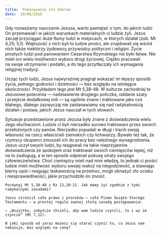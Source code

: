 ```yaml
---
title:  Pokonywanie zła dobrem
date:  19/08/2019
---
```


Gdy rozważamy nauczanie Jezusa, warto pamiętać o tym, do jakich ludzi On przemawiał i w jakich warunkach materialnych ci ludzie żyli. Jezus zaczął przyciągać duże tłumy ludzi w miejscach, w których działał (zob. Mt 4,25; 5,1). Większość z nich byli to ludzie prości, ale znajdowali się wśród nich także niektórzy żydowscy przywódcy polityczni i religijni. Życie prostych ludzi pod panowaniem Cesarstwa Rzymskiego nie było łatwe. Nie mieli oni wielu możliwości wyboru drogi życiowej. Ciężko pracowali na swoje utrzymanie i podatki, a do tego przytłaczały ich wymagania religijnej tradycji.

Ucząc tych ludzi, Jezus najwyraźniej pragnął wskazać im lepszy sposób życia, pełnego godności i dzielności — bez względu na istniejące okoliczności. Przykładem tego jest Mt 5,38-48. W kulturze zachodniej te Jezusowe polecenia — nadstawienie drugiego policzka, oddanie szaty i przejście dodatkowej mili — są ogólnie znane i traktowane jako coś błahego, dlatego zazwyczaj nie zastanawiamy się nad radykalnością działań i postaw, jakich Jezus nauczał w tych słowach.

Sytuacje przedstawione przez Jezusa były znane z doświadczenia wielu Jego słuchaczom. Ludzie ci byli nierzadko surowo traktowani przez swoich przełożonych czy panów. Nierzadko popadali w długi i tracili swoją własność na rzecz właścicieli ziemskich czy lichwiarzy. Bywało też tak, że rzymscy okupanci zmuszali ich do pracy bez należnego wynagrodzenia. Jezus uczył owych ludzi, by reagowali na takie nieprzyjemne doświadczenia ze spokojem oraz traktowali swoich ciemięzców lepiej, niż na to zasługują, a w ten sposób odpierali pokusę utraty swojego człowieczeństwa. Choć ciemięzcy mieli nad nimi władzę, to jednak ci prości ludzie mieli możliwość wyboru swojej reakcji na niegodziwość, a stawiając bierny opór i reagując łaskawością na przemoc, mogli obnażyć zło ucisku i niesprawiedliwości, jakie przychodziło im znosić.

`Porównaj Mt 5,38-48 z Rz 12,20-21. Jak mamy żyć zgodnie z tymi radykalnymi zasadami?`

`Jezus streścił całe prawo i proroków — całe Pismo Święte Starego Testamentu — w prostej regule zwanej złotą zasadą postępowania:`

`— „Wszystko, cobyście chcieli, aby wam ludzie czynili, to i wy im czyńcie” (Mt 7,12).`

`W jaki sposób od zaraz możesz się starać czynić to, co Jezus nam nakazuje, bez względu na cenę?`